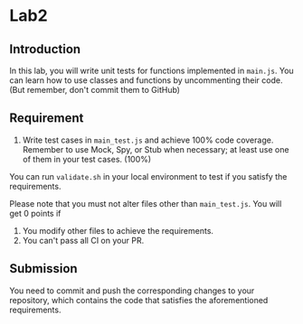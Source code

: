 # Lab2

## Introduction

In this lab, you will write unit tests for functions implemented in `main.js`. You can learn how to use classes and functions by uncommenting their code. (But remember, don't commit them to GitHub)

## Requirement

1. Write test cases in `main_test.js` and achieve 100% code coverage. Remember to use Mock, Spy, or Stub when necessary; at least use one of them in your test cases. (100%)

You can run `validate.sh` in your local environment to test if you satisfy the requirements.

Please note that you must not alter files other than `main_test.js`. You will get 0 points if

1. You modify other files to achieve the requirements.
2. You can't pass all CI on your PR.

## Submission

You need to commit and push the corresponding changes to your repository, which contains the code that satisfies the aforementioned requirements.
